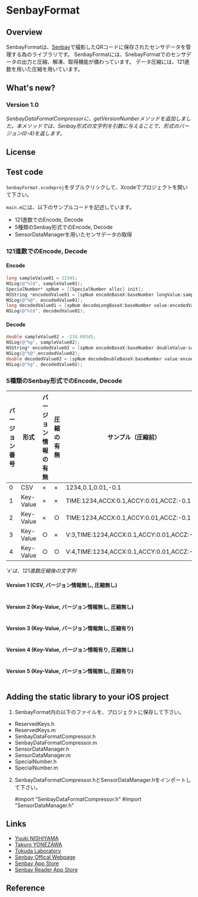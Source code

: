 # SenbayFormat

## Overview
SenbayFormatは、[Senbay](http://www.senbay.info "Senbay")で撮影したQRコードに保存されたセンサデータを管理する為のライブラリです。
SenbayFormatには、SnebayFormatでのセンサデータの出力と圧縮、解凍、取得機能が備わっています。
データ圧縮には、121進数を用いた圧縮を用いています。

## What's new?
### Version 1.0
_SenbayDataFormatCompressorに、getVersionNumberメソッドを追加しました。本メソッドでは、Senbay形式の文字列を引数に与えることで、形式のバージョン(0-4)を返します。_


## License


## Test code
`SenbayFormat.xcodeproj`をダブルクリックして、Xcodeでプロジェクトを開いて下さい。

`main.m`には、以下のサンプルコードを記述しています。

* 121進数でのEncode, Decode
* 5種類のSenbay形式でのEncode, Decode
* SensorDataManagerを用いたセンサデータの取得


### 121進数でのEncode, Decode
#### Encode
```Objective-C
long sampleValue01 = 12345;
NSLog(@"%ld", sampleValue01);
SpecialNumber* spNum = [[SpecialNumber alloc] init];
NSString *encodedValue01 = [spNum encodeBaseX:baseNumber longValue:sampleValue01];
NSLog(@"%@", encodedValue01);
long decodedValue01 = [spNum decodeLongBaseX:baseNumber value:encodedValue01];
NSLog(@"%ld", decodedValue01);
```

#### Decode
```Objective-C
double sampleValue02 = -234.00345;
NSLog(@"%g", sampleValue02);
NSString* encodedValue02 = [spNum encodeBaseX:baseNumber doubleValue:sampleValue02];
NSLog(@"%@",encodedValue02);
double decodedValue02 = [spNum decodeDoubleBaseX:baseNumber value:encodedValue02];
NSLog(@"%g", decodedValue02);
```


### 5種類のSenbay形式でのEncode, Decode
|バージョン番号|形式|バージョン情報の有無|圧縮の有無|サンプル（圧縮前）|サンプル（圧縮後）|
|---|---|---|---|---|---|
|0|CSV|×|×|1234,0.1,0.01,-0.1|×|
|1|Key-Value|×|×|TIME:1234,ACCX:0.1,ACCY:0.01,ACCZ:-0.1|×|
|2|Key-Value|×|○|TIME:1234,ACCX:0.1,ACCY:0.01,ACCZ:-0.1|0xxx,1xxx,2xxx,3xxx|
|3|Key-Value|○|×|V:3,TIME:1234,ACCX:0.1,ACCY:0.01,ACCZ:-0.1|×|
|4|Key-Value|○|○|V:4,TIME:1234,ACCX:0.1,ACCY:0.01,ACCZ:-0.1|V:4,0xxx,1xxx,2xxx,3xxx|
_'x'は、121進数圧縮後の文字列_

#### Version 1 (CSV, バージョン情報無し, 圧縮無し)
```Objective-C
```

#### Version 2 (Key-Value, バージョン情報無し, 圧縮無し)
```Objective-C
```

#### Version 3 (Key-Value, バージョン情報無し, 圧縮有り)
```Objective-C
```

#### Version 4 (Key-Value, バージョン情報有り, 圧縮無し)
```Objective-C
```

#### Version 5 (Key-Value, バージョン情報無し, 圧縮有り)
```Objective-C
```

## Adding the static library to your iOS project
1. SenbayFormat内の以下のファイルを、プロジェクトに保存して下さい。

* ReservedKeys.h
* ReservedKeys.m
* SenbayDataFormatCompressor.h
* SenbayDataFormatCompressor.m
* SensorDataManager.h
* SensorDataManager.m
* SpecialNumber.h
* SpecialNumber.m


2. SenbayDataFormatCompressor.hとSensorDataManager.hをインポートして下さい。

    #import "SenbayDataFormatCompressor.h" 
    #import "SensorDataManager.h"


## Links
* [Yuuki NISHIYAMA](http://www.ht.sfc.keio.ac.jp/~tetujin "Yuuki NISHIYAMA")
* [Takuro YONEZAWA](http://www.ht.sfc.keio.ac.jp/~takuro "Takuro YONEZAWA")
* [Tokuda Laboratory](http://www.ht.sfc.keio.ac.jp "Tokuda Laboratory")
* [Senbay Offical Webpage](http://www.senbay.info "Senbay")
* [Senbay App Store](https://itunes.apple.com/jp/app/id975034760 "App Store")
* [Senbay Reader App Store](https://itunes.apple.com/jp/app/senbay-reader-senbayde-cuo/id975073024?mt=8 "App Store")


## Reference
